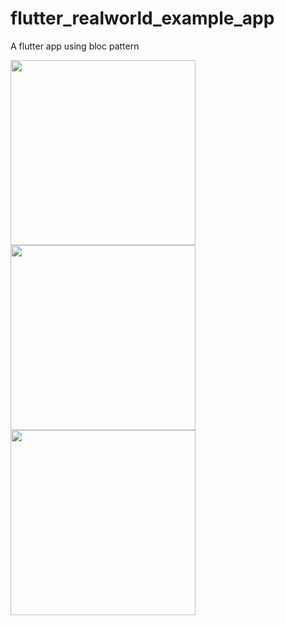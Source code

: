 # flutter_realworld_example_app
A flutter app using bloc pattern

<img src="https://user-images.githubusercontent.com/15893416/54401856-5a99f500-46a8-11e9-8959-52b788bfd522.jpg" width="296" /> <img src="https://user-images.githubusercontent.com/15893416/54401559-f9bded00-46a6-11e9-82e3-227a441a9bea.jpg" width="296" /> <img src="https://user-images.githubusercontent.com/15893416/54401846-46ee8e80-46a8-11e9-817d-a4fc6b5221f5.jpg" width="296" />
